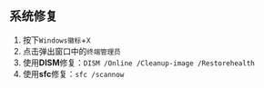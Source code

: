 ## 系统修复

1. 按下```Windows徽标```+```X```
2. 点击弹出窗口中的```终端管理员```
3. 使用**DISM**修复：```DISM /Online /Cleanup-image /Restorehealth```
4. 使用**sfc**修复：```sfc /scannow```